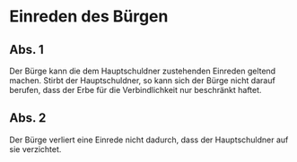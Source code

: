 # Einreden des Bürgen



## Abs. 1

 Der Bürge kann die dem Hauptschuldner zustehenden Einreden geltend machen. Stirbt der Hauptschuldner, so kann sich der Bürge nicht darauf berufen, dass der Erbe für die Verbindlichkeit nur beschränkt haftet.

## Abs. 2

 Der Bürge verliert eine Einrede nicht dadurch, dass der Hauptschuldner auf sie verzichtet. 

